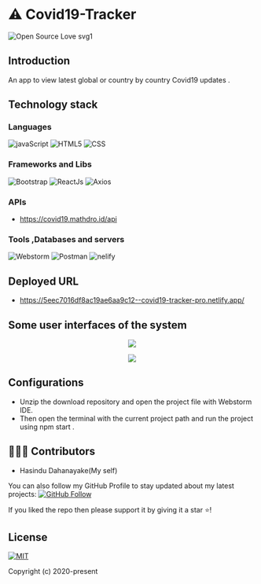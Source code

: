 # :warning: Covid19-Tracker
![Open Source Love svg1](https://badges.frapsoft.com/os/v1/open-source.svg?v=103) 

## Introduction

An app to view latest global or country by country Covid19 updates .

## Technology stack

### Languages 
![javaScript](https://img.shields.io/badge/Language-javaScript-red) 
![HTML5](https://img.shields.io/badge/Language-HTML5-red) 
![CSS](https://img.shields.io/badge/Language-CSS-red) 



### Frameworks and Libs
![Bootstrap](https://img.shields.io/badge/Framework-Bootstrap-blue) 
![ReactJs](https://img.shields.io/badge/Library-ReactJs-blue) 
![Axios](https://img.shields.io/badge/Library-Axios-blue) 



### APIs

*  https://covid19.mathdro.id/api


### Tools ,Databases and servers
![Webstorm](https://img.shields.io/badge/Technology-Webstorm-blue) 
![Postman](https://img.shields.io/badge/Technology-Postman-blue) 
![nelify](https://img.shields.io/badge/Technology-netlify-blue) 


## Deployed URL

*  https://5eec7016df8ac19ae6aa9c12--covid19-tracker-pro.netlify.app/



## Some user interfaces of the system
 
 <p align="middle">
  <img src="../master/ui-images/UI1.PNG"/>
 </p>
 
 
 <p align="middle">
  <img src="../master/ui-images/UI2.PNG"/>
 </p>
 
## Configurations

*  Unzip the download repository and open the project file with Webstorm IDE.
*  Then open the terminal with the current project path and run the project using npm start .



## 👨🏼‍💻 Contributors
 
* Hasindu Dahanayake(My self)

You can also follow my GitHub Profile to stay updated about my latest projects: [![GitHub Follow](https://img.shields.io/badge/Connect-Hasindu1-blue.svg?logo=Github&longCache=true&style=social&label=Follow)](https://github.com/Hasindu1)

If you liked the repo then please support it by giving it a star ⭐!


## License
[![MIT](https://img.shields.io/cocoapods/l/AFNetworking.svg?style=style&label=License&maxAge=2592000)](../master/LICENSE)

Copyright (c) 2020-present
 





